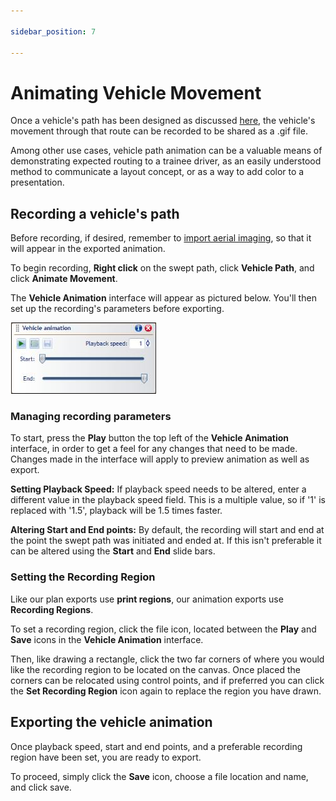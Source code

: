 ```yaml
---

sidebar_position: 7

---
```

# Animating Vehicle Movement

Once a vehicle's path has been designed as discussed [here](./preparing-swept-path-analysis.md), the vehicle's movement through that route can be recorded to be shared as a .gif file.

Among other use cases, vehicle path animation can be a valuable means of demonstrating expected routing to a trainee driver, as an easily understood method to communicate a layout concept, or as a way to add color to a presentation.

## Recording a vehicle's path

Before recording, if desired, remember to [import aerial imaging](/rapidpath/integrated-mapping/accessing-integrated-mapping.md), so that it will appear in the exported animation.

To begin recording, **Right click** on the swept path, click **Vehicle Path**, and click **Animate Movement**.

The **Vehicle Animation** interface will appear as pictured below. You'll then set up the recording's parameters before exporting.

![vehicle animation](./images/vehicle-animation.jpg)

### Managing recording parameters

To start, press the **Play** button the top left of the **Vehicle Animation** interface, in order to get a feel for any changes that need to be made. Changes made in the interface will apply to preview animation as well as export.

**Setting Playback Speed:** If playback speed needs to be altered, enter a different value in the playback speed field. This is a multiple value, so if '1' is replaced with '1.5', playback will be 1.5 times faster.

**Altering Start and End points:** By default, the recording will start and end at the point the swept path was initiated and ended at. If this isn't preferable it can be altered using the **Start** and **End** slide bars.

### Setting the Recording Region

Like our plan exports use **print regions**, our animation exports use **Recording Regions**.

To set a recording region, click the file icon, located between the **Play** and **Save** icons in the **Vehicle Animation** interface.

Then, like drawing a rectangle, click the two far corners of where you would like the recording region to be located on the canvas.
Once placed the corners can be relocated using control points, and if preferred you can click the **Set Recording Region** icon again to replace the region you have drawn.

## Exporting the vehicle animation

Once playback speed, start and end points, and a preferable recording region have been set, you are ready to export.

To proceed, simply click the **Save** icon, choose a file location and name, and click save.
